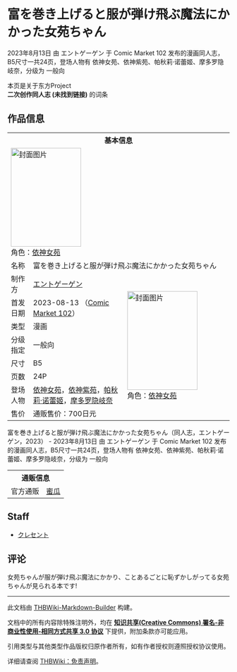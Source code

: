 # 富を巻き上げると服が弾け飛ぶ魔法にかかった女苑ちゃん

<!-- source html: G:\repos\THBWiki-Markdown-Builder\THBWikiMarkdown\Temp\main\6\60\ns0%3A%E5%AF%8C%E3%82%92%E5%B7%BB%E3%81%8D%E4%B8%8A%E3%81%92%E3%82%8B%E3%81%A8%E6%9C%8D%E3%81%8C%E5%BC%BE%E3%81%91%E9%A3%9B%E3%81%B6%E9%AD%94%E6%B3%95%E3%81%AB%E3%81%8B%E3%81%8B%E3%81%A3%E3%81%9F%E5%A5%B3%E8%8B%91%E3%81%A1%E3%82%83%E3%82%93.html -->

2023年8月13日 由 エントゲーゲン 于 Comic Market 102 发布的漫画同人志，B5尺寸一共24页，登场人物有 依神女苑、依神紫苑、帕秋莉·诺蕾姬、摩多罗隐岐奈，分级为 一般向

本页是关于东方Project  
 **二次创作同人志 (未找到链接)** 的词条
## 作品信息

<table><tbody><tr><th colspan="3">基本信息</th></tr><tr><td class="cover-artwork-mobile" colspan="2"><a href="/%E6%96%87%E4%BB%B6:%E5%AF%8C%E3%82%92%E5%B7%BB%E3%81%8D%E4%B8%8A%E3%81%92%E3%82%8B%E3%81%A8%E6%9C%8D%E3%81%8C%E5%BC%BE%E3%81%91%E9%A3%9B%E3%81%B6%E9%AD%94%E6%B3%95%E3%81%AB%E3%81%8B%E3%81%8B%E3%81%A3%E3%81%9F%E5%A5%B3%E8%8B%91%E3%81%A1%E3%82%83%E3%82%93%E5%B0%81%E9%9D%A2.jpg" class="image" title="封面图片"><img alt="封面图片" src="https://upload.thwiki.cc/thumb/6/6c/%E5%AF%8C%E3%82%92%E5%B7%BB%E3%81%8D%E4%B8%8A%E3%81%92%E3%82%8B%E3%81%A8%E6%9C%8D%E3%81%8C%E5%BC%BE%E3%81%91%E9%A3%9B%E3%81%B6%E9%AD%94%E6%B3%95%E3%81%AB%E3%81%8B%E3%81%8B%E3%81%A3%E3%81%9F%E5%A5%B3%E8%8B%91%E3%81%A1%E3%82%83%E3%82%93%E5%B0%81%E9%9D%A2.jpg/159px-%E5%AF%8C%E3%82%92%E5%B7%BB%E3%81%8D%E4%B8%8A%E3%81%92%E3%82%8B%E3%81%A8%E6%9C%8D%E3%81%8C%E5%BC%BE%E3%81%91%E9%A3%9B%E3%81%B6%E9%AD%94%E6%B3%95%E3%81%AB%E3%81%8B%E3%81%8B%E3%81%A3%E3%81%9F%E5%A5%B3%E8%8B%91%E3%81%A1%E3%82%83%E3%82%93%E5%B0%81%E9%9D%A2.jpg" decoding="async" loading="lazy" width="159" height="224" srcset="https://upload.thwiki.cc/thumb/6/6c/%E5%AF%8C%E3%82%92%E5%B7%BB%E3%81%8D%E4%B8%8A%E3%81%92%E3%82%8B%E3%81%A8%E6%9C%8D%E3%81%8C%E5%BC%BE%E3%81%91%E9%A3%9B%E3%81%B6%E9%AD%94%E6%B3%95%E3%81%AB%E3%81%8B%E3%81%8B%E3%81%A3%E3%81%9F%E5%A5%B3%E8%8B%91%E3%81%A1%E3%82%83%E3%82%93%E5%B0%81%E9%9D%A2.jpg/239px-%E5%AF%8C%E3%82%92%E5%B7%BB%E3%81%8D%E4%B8%8A%E3%81%92%E3%82%8B%E3%81%A8%E6%9C%8D%E3%81%8C%E5%BC%BE%E3%81%91%E9%A3%9B%E3%81%B6%E9%AD%94%E6%B3%95%E3%81%AB%E3%81%8B%E3%81%8B%E3%81%A3%E3%81%9F%E5%A5%B3%E8%8B%91%E3%81%A1%E3%82%83%E3%82%93%E5%B0%81%E9%9D%A2.jpg 1.5x, https://upload.thwiki.cc/thumb/6/6c/%E5%AF%8C%E3%82%92%E5%B7%BB%E3%81%8D%E4%B8%8A%E3%81%92%E3%82%8B%E3%81%A8%E6%9C%8D%E3%81%8C%E5%BC%BE%E3%81%91%E9%A3%9B%E3%81%B6%E9%AD%94%E6%B3%95%E3%81%AB%E3%81%8B%E3%81%8B%E3%81%A3%E3%81%9F%E5%A5%B3%E8%8B%91%E3%81%A1%E3%82%83%E3%82%93%E5%B0%81%E9%9D%A2.jpg/319px-%E5%AF%8C%E3%82%92%E5%B7%BB%E3%81%8D%E4%B8%8A%E3%81%92%E3%82%8B%E3%81%A8%E6%9C%8D%E3%81%8C%E5%BC%BE%E3%81%91%E9%A3%9B%E3%81%B6%E9%AD%94%E6%B3%95%E3%81%AB%E3%81%8B%E3%81%8B%E3%81%A3%E3%81%9F%E5%A5%B3%E8%8B%91%E3%81%A1%E3%82%83%E3%82%93%E5%B0%81%E9%9D%A2.jpg 2x" data-file-width="641" data-file-height="900"></a><div class="cover-char">角色：<a href="./依神女苑.md" title="依神女苑">依神女苑</a></div></td>
</tr><tr><td class="label">名称</td><td colspan="2"> 富を巻き上げると服が弾け飛ぶ魔法にかかった女苑ちゃん </td></tr><tr><td class="label">制作方</td><td><a href="./エントゲーゲン.md" title="エントゲーゲン">エントゲーゲン</a></td><td class="cover-artwork" rowspan="8" style="min-width:224px;"><a href="/%E6%96%87%E4%BB%B6:%E5%AF%8C%E3%82%92%E5%B7%BB%E3%81%8D%E4%B8%8A%E3%81%92%E3%82%8B%E3%81%A8%E6%9C%8D%E3%81%8C%E5%BC%BE%E3%81%91%E9%A3%9B%E3%81%B6%E9%AD%94%E6%B3%95%E3%81%AB%E3%81%8B%E3%81%8B%E3%81%A3%E3%81%9F%E5%A5%B3%E8%8B%91%E3%81%A1%E3%82%83%E3%82%93%E5%B0%81%E9%9D%A2.jpg" class="image" title="封面图片"><img alt="封面图片" src="https://upload.thwiki.cc/thumb/6/6c/%E5%AF%8C%E3%82%92%E5%B7%BB%E3%81%8D%E4%B8%8A%E3%81%92%E3%82%8B%E3%81%A8%E6%9C%8D%E3%81%8C%E5%BC%BE%E3%81%91%E9%A3%9B%E3%81%B6%E9%AD%94%E6%B3%95%E3%81%AB%E3%81%8B%E3%81%8B%E3%81%A3%E3%81%9F%E5%A5%B3%E8%8B%91%E3%81%A1%E3%82%83%E3%82%93%E5%B0%81%E9%9D%A2.jpg/159px-%E5%AF%8C%E3%82%92%E5%B7%BB%E3%81%8D%E4%B8%8A%E3%81%92%E3%82%8B%E3%81%A8%E6%9C%8D%E3%81%8C%E5%BC%BE%E3%81%91%E9%A3%9B%E3%81%B6%E9%AD%94%E6%B3%95%E3%81%AB%E3%81%8B%E3%81%8B%E3%81%A3%E3%81%9F%E5%A5%B3%E8%8B%91%E3%81%A1%E3%82%83%E3%82%93%E5%B0%81%E9%9D%A2.jpg" decoding="async" loading="lazy" width="159" height="224" srcset="https://upload.thwiki.cc/thumb/6/6c/%E5%AF%8C%E3%82%92%E5%B7%BB%E3%81%8D%E4%B8%8A%E3%81%92%E3%82%8B%E3%81%A8%E6%9C%8D%E3%81%8C%E5%BC%BE%E3%81%91%E9%A3%9B%E3%81%B6%E9%AD%94%E6%B3%95%E3%81%AB%E3%81%8B%E3%81%8B%E3%81%A3%E3%81%9F%E5%A5%B3%E8%8B%91%E3%81%A1%E3%82%83%E3%82%93%E5%B0%81%E9%9D%A2.jpg/239px-%E5%AF%8C%E3%82%92%E5%B7%BB%E3%81%8D%E4%B8%8A%E3%81%92%E3%82%8B%E3%81%A8%E6%9C%8D%E3%81%8C%E5%BC%BE%E3%81%91%E9%A3%9B%E3%81%B6%E9%AD%94%E6%B3%95%E3%81%AB%E3%81%8B%E3%81%8B%E3%81%A3%E3%81%9F%E5%A5%B3%E8%8B%91%E3%81%A1%E3%82%83%E3%82%93%E5%B0%81%E9%9D%A2.jpg 1.5x, https://upload.thwiki.cc/thumb/6/6c/%E5%AF%8C%E3%82%92%E5%B7%BB%E3%81%8D%E4%B8%8A%E3%81%92%E3%82%8B%E3%81%A8%E6%9C%8D%E3%81%8C%E5%BC%BE%E3%81%91%E9%A3%9B%E3%81%B6%E9%AD%94%E6%B3%95%E3%81%AB%E3%81%8B%E3%81%8B%E3%81%A3%E3%81%9F%E5%A5%B3%E8%8B%91%E3%81%A1%E3%82%83%E3%82%93%E5%B0%81%E9%9D%A2.jpg/319px-%E5%AF%8C%E3%82%92%E5%B7%BB%E3%81%8D%E4%B8%8A%E3%81%92%E3%82%8B%E3%81%A8%E6%9C%8D%E3%81%8C%E5%BC%BE%E3%81%91%E9%A3%9B%E3%81%B6%E9%AD%94%E6%B3%95%E3%81%AB%E3%81%8B%E3%81%8B%E3%81%A3%E3%81%9F%E5%A5%B3%E8%8B%91%E3%81%A1%E3%82%83%E3%82%93%E5%B0%81%E9%9D%A2.jpg 2x" data-file-width="641" data-file-height="900"></a><div class="cover-char">角色：<a href="./依神女苑.md" title="依神女苑">依神女苑</a></div></td>
</tr><tr><td class="label">首发日期</td><td>2023-08-13&#160;（<a href="/展会作品列表?e=Comic+Market%23102">Comic Market 102</a>）</td></tr><tr><td class="label">类型</td><td>漫画</td></tr><tr><td class="label">分级指定</td><td>一般向</td></tr><tr><td class="label">尺寸</td><td>B5</td></tr><tr><td class="label">页数</td><td>24P</td></tr><tr><td class="label">登场人物</td><td><a href="./依神女苑.md" title="依神女苑">依神女苑</a>，<a href="./依神紫苑.md" title="依神紫苑">依神紫苑</a>，<a href="./帕秋莉·诺蕾姬.md" title="帕秋莉·诺蕾姬">帕秋莉·诺蕾姬</a>，<a href="./摩多罗隐岐奈.md" title="摩多罗隐岐奈">摩多罗隐岐奈</a></td></tr><tr><td class="label">售价</td><td>通贩售价：700日元</td></tr></tbody></table>

富を巻き上げると服が弾け飛ぶ魔法にかかった女苑ちゃん（同人志，エントゲーゲン，2023） - 2023年8月13日 由 エントゲーゲン 于 Comic Market 102 发布的漫画同人志，B5尺寸一共24页，登场人物有 依神女苑、依神紫苑、帕秋莉·诺蕾姬、摩多罗隐岐奈，分级为 一般向

<table><tbody><tr><th colspan="3">通贩信息</th></tr><tr><td class="label">官方通贩</td><td colspan="2"><a rel="nofollow" class="external text" href="https://www.melonbooks.co.jp/detail/detail.php?product_id=2025549">蜜瓜</a></td></tr></tbody></table>


## Staff
- [クレセント](./クレセント（视频）.md)

## 评论
  
女苑ちゃんが服が弾け飛ぶ魔法にかかり、ことあるごとに恥ずかしがってる女苑ちゃんが見られる本です!
  
  
  

  





---

此文档由 [THBWiki-Markdown-Builder](https://github.com/Delsin-Yu/THBWiki-Markdown-Builder) 构建。

文档中的所有内容除特殊注明外，均在 [**知识共享(Creative Commons) 署名-非商业性使用-相同方式共享 3.0 协议**](https://creativecommons.org/licenses/by-sa/3.0/deed.zh-hans) 下提供，附加条款亦可能应用。

引用类型与其他类型作品版权归原作者所有，如有作者授权则遵照授权协议使用。

详细请查阅 [THBWiki：免责声明](https://thbwiki.cc/THBWiki:%E5%85%8D%E8%B4%A3%E5%A3%B0%E6%98%8E)。

